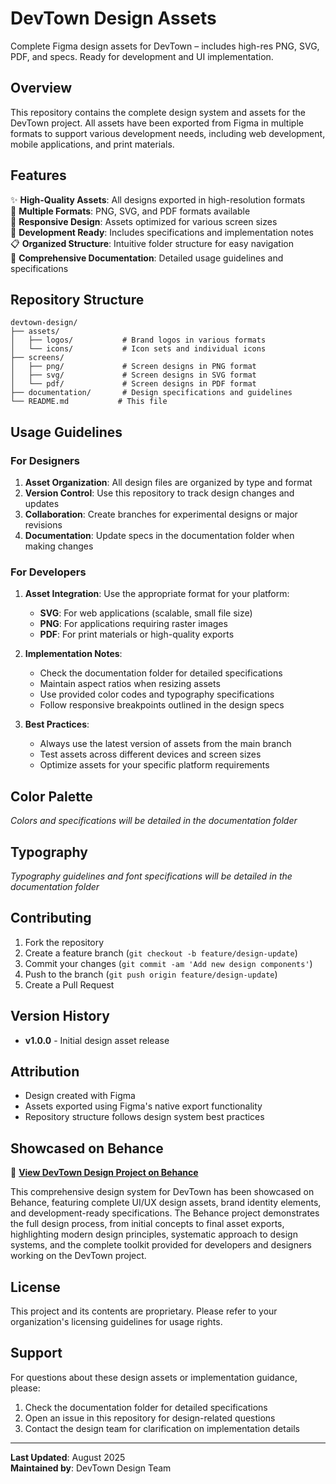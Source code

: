 # DevTown Design Assets

Complete Figma design assets for DevTown – includes high-res PNG, SVG, PDF, and specs. Ready for development and UI implementation.

## Overview

This repository contains the complete design system and assets for the DevTown project. All assets have been exported from Figma in multiple formats to support various development needs, including web development, mobile applications, and print materials.

## Features

✨ **High-Quality Assets**: All designs exported in high-resolution formats  
🎨 **Multiple Formats**: PNG, SVG, and PDF formats available  
📱 **Responsive Design**: Assets optimized for various screen sizes  
🔧 **Development Ready**: Includes specifications and implementation notes  
📋 **Organized Structure**: Intuitive folder structure for easy navigation  
📖 **Comprehensive Documentation**: Detailed usage guidelines and specifications  

## Repository Structure

```
devtown-design/
├── assets/
│   ├── logos/           # Brand logos in various formats
│   └── icons/           # Icon sets and individual icons
├── screens/
│   ├── png/             # Screen designs in PNG format
│   ├── svg/             # Screen designs in SVG format
│   └── pdf/             # Screen designs in PDF format
├── documentation/       # Design specifications and guidelines
└── README.md           # This file
```

## Usage Guidelines

### For Designers

1. **Asset Organization**: All design files are organized by type and format
2. **Version Control**: Use this repository to track design changes and updates
3. **Collaboration**: Create branches for experimental designs or major revisions
4. **Documentation**: Update specs in the documentation folder when making changes

### For Developers

1. **Asset Integration**: Use the appropriate format for your platform:
   - **SVG**: For web applications (scalable, small file size)
   - **PNG**: For applications requiring raster images
   - **PDF**: For print materials or high-quality exports

2. **Implementation Notes**:
   - Check the documentation folder for detailed specifications
   - Maintain aspect ratios when resizing assets
   - Use provided color codes and typography specifications
   - Follow responsive breakpoints outlined in the design specs

3. **Best Practices**:
   - Always use the latest version of assets from the main branch
   - Test assets across different devices and screen sizes
   - Optimize assets for your specific platform requirements

## Color Palette

*Colors and specifications will be detailed in the documentation folder*

## Typography

*Typography guidelines and font specifications will be detailed in the documentation folder*

## Contributing

1. Fork the repository
2. Create a feature branch (`git checkout -b feature/design-update`)
3. Commit your changes (`git commit -am 'Add new design components'`)
4. Push to the branch (`git push origin feature/design-update`)
5. Create a Pull Request

## Version History

- **v1.0.0** - Initial design asset release

## Attribution

- Design created with Figma
- Assets exported using Figma's native export functionality
- Repository structure follows design system best practices

## Showcased on Behance

🎨 **[View DevTown Design Project on Behance](https://www.behance.net/gallery/devtown-design)**

This comprehensive design system for DevTown has been showcased on Behance, featuring complete UI/UX design assets, brand identity elements, and development-ready specifications. The Behance project demonstrates the full design process, from initial concepts to final asset exports, highlighting modern design principles, systematic approach to design systems, and the complete toolkit provided for developers and designers working on the DevTown project.

## License

This project and its contents are proprietary. Please refer to your organization's licensing guidelines for usage rights.

## Support

For questions about these design assets or implementation guidance, please:

1. Check the documentation folder for detailed specifications
2. Open an issue in this repository for design-related questions
3. Contact the design team for clarification on implementation details

---

**Last Updated**: August 2025  
**Maintained by**: DevTown Design Team
